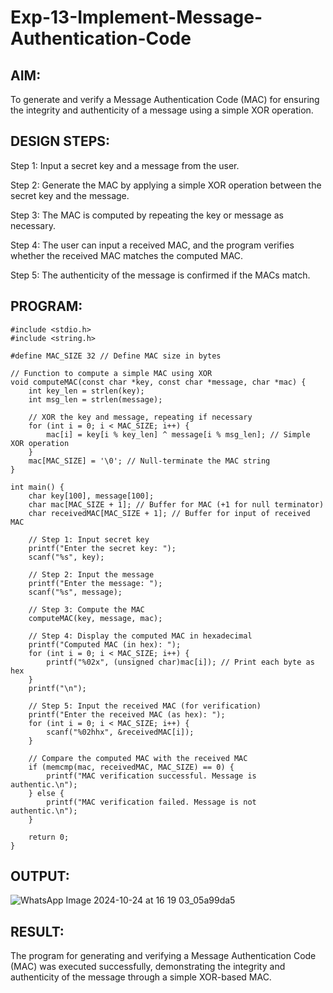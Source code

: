 # Exp-13-Implement-Message-Authentication-Code
## AIM:
To generate and verify a Message Authentication Code (MAC) for ensuring the integrity and authenticity of a message using a simple XOR operation.

## DESIGN STEPS:
Step 1: Input a secret key and a message from the user.

Step 2: Generate the MAC by applying a simple XOR operation between the secret key and the message.

Step 3: The MAC is computed by repeating the key or message as necessary.

Step 4: The user can input a received MAC, and the program verifies whether the received MAC matches the computed MAC.

Step 5: The authenticity of the message is confirmed if the MACs match.

## PROGRAM:
```
#include <stdio.h>
#include <string.h>

#define MAC_SIZE 32 // Define MAC size in bytes

// Function to compute a simple MAC using XOR
void computeMAC(const char *key, const char *message, char *mac) {
    int key_len = strlen(key);
    int msg_len = strlen(message);
    
    // XOR the key and message, repeating if necessary
    for (int i = 0; i < MAC_SIZE; i++) {
        mac[i] = key[i % key_len] ^ message[i % msg_len]; // Simple XOR operation
    }
    mac[MAC_SIZE] = '\0'; // Null-terminate the MAC string
}

int main() {
    char key[100], message[100];
    char mac[MAC_SIZE + 1]; // Buffer for MAC (+1 for null terminator)
    char receivedMAC[MAC_SIZE + 1]; // Buffer for input of received MAC

    // Step 1: Input secret key
    printf("Enter the secret key: ");
    scanf("%s", key);

    // Step 2: Input the message
    printf("Enter the message: ");
    scanf("%s", message);

    // Step 3: Compute the MAC
    computeMAC(key, message, mac);

    // Step 4: Display the computed MAC in hexadecimal
    printf("Computed MAC (in hex): ");
    for (int i = 0; i < MAC_SIZE; i++) {
        printf("%02x", (unsigned char)mac[i]); // Print each byte as hex
    }
    printf("\n");

    // Step 5: Input the received MAC (for verification)
    printf("Enter the received MAC (as hex): ");
    for (int i = 0; i < MAC_SIZE; i++) {
        scanf("%02hhx", &receivedMAC[i]);
    }

    // Compare the computed MAC with the received MAC
    if (memcmp(mac, receivedMAC, MAC_SIZE) == 0) {
        printf("MAC verification successful. Message is authentic.\n");
    } else {
        printf("MAC verification failed. Message is not authentic.\n");
    }

    return 0;
}
```
## OUTPUT:

![WhatsApp Image 2024-10-24 at 16 19 03_05a99da5](https://github.com/user-attachments/assets/b082d79d-a201-4ce4-8f0d-797948e6d929)

## RESULT:
The program for generating and verifying a Message Authentication Code (MAC) was executed successfully, demonstrating the integrity and authenticity of the message through a simple XOR-based MAC.
